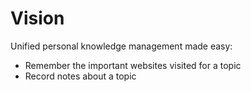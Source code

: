 # Vision

Unified personal knowledge management made easy:

* Remember the important websites visited for a topic
* Record notes about a topic


